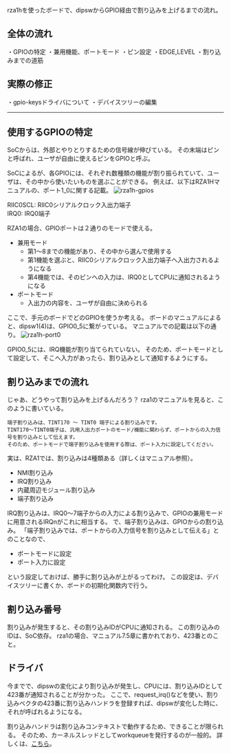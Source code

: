 rza1hを使ったボードで、dipswからGPIO経由で割り込みを上げるまでの流れ。

## 全体の流れ
・GPIOの特定
・兼用機能、ポートモード
・ピン設定
・EDGE,LEVEL
・割り込みまでの道筋

## 実際の修正
・gpio-keysドライバについて
・デバイスツリーの編集

--------------

## 使用するGPIOの特定
SoCからは、外部とやりとりするための信号線が伸びている。
その末端はピンと呼ばれ、ユーザが自由に使えるピンをGPIOと呼ぶ。

SoCによるが、各GPIOには、それぞれ数種類の機能が割り振られていて、ユーザは、その中から使いたいものを選ぶことができる。
例えば、以下はRZA1Hマニュアルの、ポート1_0に関する記載。
![rza1h-gpios](https://github.com/mozomozo101/tech_memo/blob/master/images/rza1-gpios.png)

RIIC0SCL: RIIC0シリアルクロック入出力端子  
IRQ0: IRQ0端子  

RZA1の場合、GPIOポートは２通りのモードで使える。
* 兼用モード
  * 第1〜8までの機能があり、その中から選んで使用する
  * 第1機能を選ぶと、RIIC0シリアルクロック入出力端子へ入出力されるようになる
  * 第4機能では、そのピンへの入力は、IRQ0としてCPUに通知されるようになる
* ポートモード
  * 入出力の内容を、ユーザが自由に決められる

ここで、手元のボードでどのGPIOを使うか考える。
ボードのマニュアルによると、dipsw1(4)は、GPIO0_5に繋がっている。
マニュアルでの記載は以下の通り。
![rza1h-port0](https://github.com/mozomozo101/tech_memo/blob/master/images/rza1-port0.png)

GPIO0_5には、IRQ機能が割り当てられていない。
そのため、ポートモードとして設定して、そこへ入力があったら、割り込みとして通知するようにする。

## 割り込みまでの流れ
じゃあ、どうやって割り込みを上げるんだろう？
rza1のマニュアルを見ると、このように書いている。

```
端子割り込みは、TINT170 ～ TINT0 端子による割り込みです。
TINT170～TINT0端子は、汎用入出力ポートのモード/機能に関わらず、ポートからの入力信号を割り込みとして伝えます。
そのため、ポートモードで端子割り込みを使用する際は、ポート入力に設定してください。
```
実は、RZA1では、割り込みは4種類ある（詳しくはマニュアル参照）。

* NMI割り込み
* IRQ割り込み
* 内蔵周辺モジュール割り込み
* 端子割り込み

IRQ割り込みは、IRQ0〜7端子からの入力による割り込みで、GPIOの兼用モードに用意されるIRQnがこれに相当する。
で、端子割り込みは、GPIOからの割り込み。
「端子割り込みでは、ポートからの入力信号を割り込みとして伝える」とのことなので、

* ポートモードに設定
* ポート入力に設定

という設定しておけば、勝手に割り込みが上がるってわけ。
この設定は、デバイスツリーに書くか、ボードの初期化関数内で行う。

## 割り込み番号
割り込みが発生すると、その割り込みIDがCPUに通知される。
この割り込みのIDは、SoC依存。
rza1の場合、マニュアル7.5章に書かれており、423番とのこと。

## ドライバ
今までで、dipswの変化により割り込みが発生し、CPUには、割り込みIDとして423番が通知されることが分かった。
ここで、request_irq()などを使い、割り込みベクタの423番に割り込みハンドラを登録すれば、dipswが変化した時に、それが呼ばれるようになる。

割り込みハンドラは割り込みコンテキストで動作するため、できることが限られる。
そのため、カーネルスレッドとしてworkqueueを発行するのが一般的。
詳しくは、[こちら](https://github.com/mozomozo101/tech_memo/blob/master/kernel/%E5%89%B2%E3%82%8A%E8%BE%BC%E3%81%BF%E3%81%AB%E3%81%A4%E3%81%84%E3%81%A6.md)。



 
